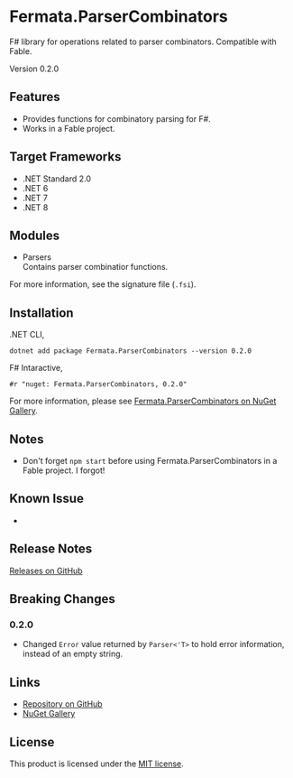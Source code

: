 # Fermata.ParserCombinators

F# library for operations related to parser combinators. Compatible with Fable.

Version 0.2.0

## Features

- Provides functions for combinatory parsing for F#.
- Works in a Fable project.

## Target Frameworks

- .NET Standard 2.0
- .NET 6
- .NET 7
- .NET 8

## Modules

- Parsers  
   Contains parser combinatior functions.

For more information, see the signature file (`.fsi`).

## Installation

.NET CLI,

```
dotnet add package Fermata.ParserCombinators --version 0.2.0
```

F# Intaractive,

```
#r "nuget: Fermata.ParserCombinators, 0.2.0"
```

For more information, please see [Fermata.ParserCombinators on NuGet Gallery](https://www.nuget.org/packages/Fermata.ParserCombinators).

## Notes

- Don't forget `npm start` before using Fermata.ParserCombinators in a Fable project. I forgot!

## Known Issue

-

## Release Notes

[Releases on GitHub](https://github.com/taidalog/Fermata.ParserCombinators/releases)

## Breaking Changes

### 0.2.0

- Changed `Error` value returned by `Parser<'T>` to hold error information, instead of an empty string.

## Links

- [Repository on GitHub](https://github.com/taidalog/Fermata.ParserCombinators)
- [NuGet Gallery](https://www.nuget.org/packages/Fermata.ParserCombinators)

## License

This product is licensed under the [MIT license](https://github.com/taidalog/Fermata.ParserCombinators/blob/main/LICENSE).
